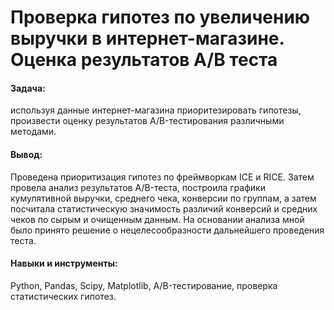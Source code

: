 # Проверка гипотез по увеличению выручки в интернет-магазине. Оценка результатов A/B теста

#### Задача: 
используя данные интернет-магазина приоритезировать гипотезы, произвести оценку результатов A/B-тестирования различными методами. 

#### Вывод: 
Проведена приоритизация гипотез по фреймворкам ICE и RICE. Затем провела анализ результатов A/B-теста, построила графики кумулятивной выручки, среднего чека, конверсии по группам, а затем посчитала статистическую значимость различий конверсий и средних чеков по сырым и очищенным данным. На основании анализа мной было принято решение о нецелесообразности дальнейшего проведения теста.

#### Навыки и инструменты: 
Python, Pandas, Scipy, Matplotlib, A/B-тестирование, проверка статистических гипотез.
